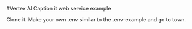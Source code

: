 #Vertex AI Caption it web service example

Clone it. Make your own .env similar to the .env-example and go to town.